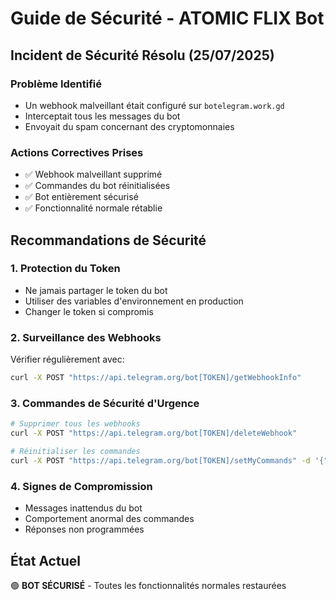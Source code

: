 # Guide de Sécurité - ATOMIC FLIX Bot

## Incident de Sécurité Résolu (25/07/2025)

### Problème Identifié
- Un webhook malveillant était configuré sur `botelegram.work.gd`
- Interceptait tous les messages du bot
- Envoyait du spam concernant des cryptomonnaies

### Actions Correctives Prises
- ✅ Webhook malveillant supprimé
- ✅ Commandes du bot réinitialisées
- ✅ Bot entièrement sécurisé
- ✅ Fonctionnalité normale rétablie

## Recommandations de Sécurité

### 1. Protection du Token
- Ne jamais partager le token du bot
- Utiliser des variables d'environnement en production
- Changer le token si compromis

### 2. Surveillance des Webhooks
Vérifier régulièrement avec:
```bash
curl -X POST "https://api.telegram.org/bot[TOKEN]/getWebhookInfo"
```

### 3. Commandes de Sécurité d'Urgence
```bash
# Supprimer tous les webhooks
curl -X POST "https://api.telegram.org/bot[TOKEN]/deleteWebhook"

# Réinitialiser les commandes
curl -X POST "https://api.telegram.org/bot[TOKEN]/setMyCommands" -d '{"commands":[]}'
```

### 4. Signes de Compromission
- Messages inattendus du bot
- Comportement anormal des commandes
- Réponses non programmées

## État Actuel
🟢 **BOT SÉCURISÉ** - Toutes les fonctionnalités normales restaurées